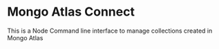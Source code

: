 # Mongo Atlas Connect
This is a Node Command line interface to manage collections created in Mongo Atlas
